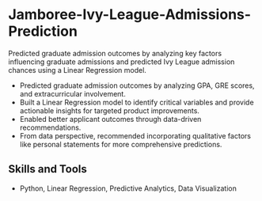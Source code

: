 # Jamboree-Ivy-League-Admissions-Prediction
Predicted graduate admission outcomes by analyzing key factors influencing graduate admissions and predicted Ivy League admission chances using a Linear Regression model.
  
- Predicted graduate admission outcomes by analyzing GPA, GRE scores, and extracurricular involvement.  
- Built a Linear Regression model to identify critical variables and provide actionable insights for targeted product improvements.  
- Enabled better applicant outcomes through data-driven recommendations.  
- From data perspective, recommended incorporating qualitative factors like personal statements for more comprehensive predictions.  

## Skills and Tools  
- Python, Linear Regression, Predictive Analytics, Data Visualization  

